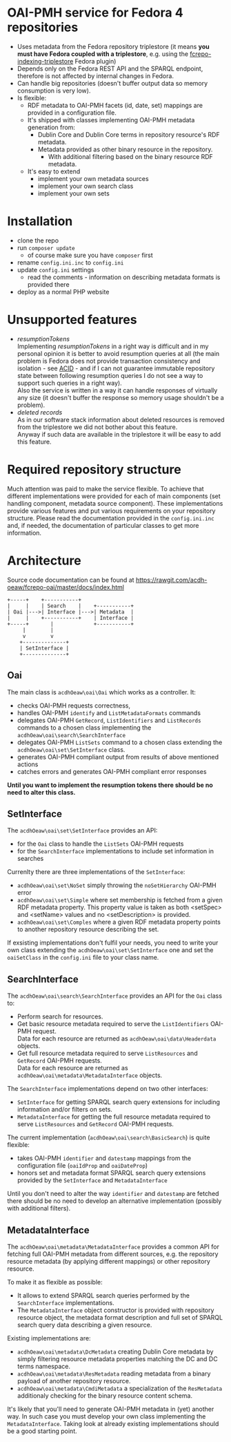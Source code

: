 # OAI-PMH service for Fedora 4 repositories

* Uses metadata from the Fedora repository triplestore
  (it means **you must have Fedora coupled with a triplestore**, e.g. using the [fcrepo-indexing-triplestore](https://github.com/fcrepo4-exts/fcrepo-camel-toolbox/tree/master/fcrepo-indexing-triplestore) Fedora plugin)
* Depends only on the Fedora REST API and the SPARQL endpoint, therefore is not affected by internal changes in Fedora.
* Can handle big repositories (doesn't buffer output data so memory consumption is very low).
* Is flexible:
    * RDF metadata to OAI-PMH facets (id, date, set) mappings are provided in a configuration file.
    * It's shipped with classes implementing OAI-PMH metadata generation from:
        * Dublin Core and Dublin Core terms in repository resource's RDF metadata.
        * Metadata provided as other binary resource in the repository.
            * With additional filtering based on the binary resource RDF metadata.
    * It's easy to extend
        * implement your own metadata sources
        * implement your own search class
        * implement your own sets

# Installation

* clone the repo
* run `composer update`
    * of course make sure you have `composer` first
* rename `config.ini.inc` to `config.ini`
* update `config.ini` settings
    * read the comments - information on describing metadata formats is provided there
* deploy as a normal PHP website

# Unsupported features

* *resumptionTokens*  
  Implementing *resumptionTokens* in a right way is difficult and in my personal opinion it is better to avoid resumption queries at all (the main problem is Fedora does not provide transaction consistency and isolation - see [ACID](https://en.wikipedia.org/wiki/ACID) - and if I can not guarantee immutable repository state between following resumption queries I do not see a way to support such queries in a right way).  
  Also the service is written in a way it can handle responses of virtually any size (it doesn't buffer the response so memory usage shouldn't be a problem).
* *deleted records*  
  As in our software stack information about deleted resources is removed from the triplestore we did not bother about this feature.  
  Anyway if such data are available in the triplestore it will be easy to add this feature.

# Required repository structure

Much attention was paid to make the service flexible.
To achieve that different implementations were provided for each of main components (set handling component, metadata source component).
These implementations provide various features and put various requirements on your repository structure.
Please read the documentation provided in the `config.ini.inc` and, if needed, the documentation of particular classes to get more information.

# Architecture

Source code documentation can be found at https://rawgit.com/acdh-oeaw/fcrepo-oai/master/docs/index.html

```
+-----+    +-----------+
|     |    | Search    |    +-----------+
| Oai |--->| Interface |--->| Metadata  |
|     |    +-----------+    | Interface |
+-----+       |             +-----------+
     |        |
     v        v
    +--------------+  
    | SetInterface |
    +--------------+
```

## Oai

The main class is `acdhOeaw\oai\Oai` which works as a controller. It:

* checks OAI-PMH requests correctness, 
* handles OAI-PMH `identify` and `ListMetadataFormats` commands
* delegates OAI-PMH `GetRecord`, `ListIdentifiers` and `ListRecords` commands 
  to a chosen class implementing the `acdhOeaw\oai\search\SearchInterface`
* delegates OAI-PMH `ListSets` command to a chosen class extending the
  `acdhOeaw\oai\set\SetInterface` class.
* generates OAI-PMH compliant output from results of above mentioned actions
* catches errors and generates OAI-PMH compliant error responses

**Until you want to implement the resumption tokens there should be no need to 
alter this class.**

## SetInterface

The `acdhOeaw\oai\set\SetInterface` provides an API:

* for the `Oai` class to handle the `ListSets` OAI-PMH requests
* for the `SearchInterface` implementations to include set information in searches

Currenlty there are three implementations of the `SetInterface`:

* `acdhOeaw\oai\set\NoSet` simply throwing the `noSetHierarchy` OAI-PMH error
* `acdhOeaw\oai\set\Simple` where set membership is fetched from a given RDF
  metadata property. This property value is taken as both &lt;setSpec&gt; and
  &lt;setName&gt; values and no &lt;setDescription&gt; is provided.
* `acdhOeaw\oai\set\Comples` where a given RDF metadata property points to
  another repository resource describing the set.

If exsisting implementations don't fulfil your needs, you need to write your own
class extending the `acdhOeaw\oai\set\SetInterface` one and set the `oaiSetClass`
in the `config.ini` file to your class name.

## SearchInterface

The `acdhOeaw\oai\search\SearchInterface` provides an API for the `Oai` class to:

* Perform search for resources.
* Get basic resource metadata required to serve the `ListIdentifiers` OAI-PMH request.  
  Data for each resource are returned as `acdhOeaw\oai\data\Headerdata` objects.
* Get full resource metadata required to serve `ListResources` and `GetRecord` OAI-PMH requests.  
  Data for each resource are returned as `acdhOeaw\oai\metadata\MetadataInterface` objects.

The `SearchInterface` implementations depend on two other interfaces:

* `SetInterface` for getting SPARQL search query extensions for including
  information and/or filters on sets.
* `MetadataInterface` for getting the full resource metadata required to serve 
  `ListResources` and `GetRecord` OAI-PMH requests.  

The current implementation (`acdhOeaw\oai\search\BasicSearch`) is quite flexible:

* takes OAI-PMH `identifier` and `datestamp` mappings from the configuration file
  (`oaiIdProp` and `oaiDateProp`)
* honors set and metadata format SPARQL search query extensions provided by the
  `SetInterface` and `MetadataInterface`

Until you don't need to alter the way `identifier` and `datestamp` are fetched
there should be no need to develop an alternative implementation (possibly with
additional filters).

## MetadataInterface

The `acdhOeaw\oai\metadata\MetadataInterface` provides a common API for fetching
full OAI-PMH metadata from different sources, e.g. the repository resource
metadata (by applying different mappings) or other repository resource.

To make it as flexible as possible:

* It allows to extend SPARQL search queries performed by the `SearchInterface`
  implementations.
* The `MetadataInterface` object constructor is provided with repository
  resource object, the metadata format description and full set of SPARQL search
  query data describing a given resource.

Existing implementations are:

* `acdhOeaw\oai\metadata\DcMetadata` creating Dublin Core metadata by simply
  filtering resource metadata properties matching the DC and DC terms namespace.
* `acdhOeaw\oai\metadata\ResMetadata` reading metadata from a binary payload
  of another repository resource.
* `acdhOeaw\oai\metadata\CmdiMetadata` a specialization of the `ResMetadata`
  additionaly checking for the binary resource content schema.

It's likely that you'll need to generate OAI-PMH metadata in (yet) another way.
In such case you must develop your own class implementing the `MetadataInterface`.
Taking look at already existing implementations should be a good starting point.
